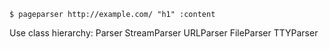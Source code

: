 
` $ pageparser http://example.com/ "h1" :content `

Use class hierarchy:
    Parser
        StreamParser
            URLParser
            FileParser
            TTYParser